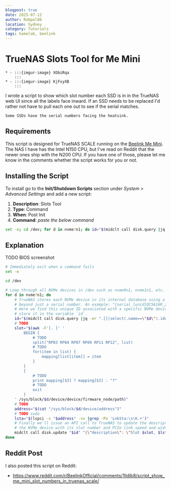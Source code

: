 ```yaml
---
blogpost: true
date: 2025-07-12
author: Robpol86
location: Sydney
category: Tutorials
tags: homelab, beelink
---
```


# TrueNAS Slots Tool for Me Mini

```{list-table}
* - :::{imgur-image} XObiRqa
    :::
* - :::{imgur-image} KjFxyXB
    :::
```

I wrote a script to show which slot number each SSD is in in the TrueNAS web UI since all the labels face inward. If an SSD
needs to be replaced I'd rather not have to pull each one out to see if the serial matches.

```{imgur-figure} OSU97Ou
Some SSDs have the serial numbers facing the heatsink.
```

## Requirements

This script is designed for TrueNAS SCALE running on the [Beelink Me Mini](https://www.bee-link.com/products/beelink-me-mini-n150).
The NAS I have has the Intel N150 CPU, but I've read on Reddit that the newer ones ship with the N200 CPU. If you have one of
those, please let me know in the comments whether the script works for you or not.

## Installing the Script

To install go to the **Init/Shutdown Scripts** section under *System > Advanced Settings* and add a new script:

1. **Description**: Slots Tool
1. **Type**: Command
1. **When**: Post Init
1. **Command**: *paste the below command*

```bash
set -e; cd /dev; for d in nvme?n1; do id="$(midclt call disk.query |jq -er ".[]|select(.name==\"$d\").identifier")"; slot="$(awk -F'[. ]' 'BEGIN{split("RP03 RP04 RP07 RP09 RP11 RP12", list); for(item in list) mapping[list[item]] = item} {print mapping[$3] ? mapping[$3] : "?"; exit}' /sys/block/$d/device/device/firmware_node/path)"; lsta="$(lspci -s "$(cat "/sys/block/$d/device/address")" -vv |grep -Po 'LnkSta:\s\K.+')"; midclt call disk.update "$id" "{\"description\": \"Slot $slot, $lsta\"}"; done
```

## Explanation

TODO BIOS screenshot

```bash
# Immediately exit when a command fails
set -e

cd /dev

# Loop through all NVMe devices in /dev such as nvme0n1, nvme1n1, etc.
for d in nvme?n1; do
    # TrueNAS stores each NVMe device in its internal database using a unique ID
    # beyond just a serial number. An example: "{serial_lunid}QC5616R_25012616c"
    # Here we find this unique ID associated with a specific NVMe device and
    # store it in the variable `id`.
    id="$(midclt call disk.query |jq -er ".[]|select(.name==\"$d\").identifier")"
    # TODO
    slot="$(awk -F'[. ]' '
        BEGIN {
            # TODO
            split("RP03 RP04 RP07 RP09 RP11 RP12", list)
            # TODO
            for(item in list) {
                mapping[list[item]] = item
            }
        }
        {
            # TODO
            print mapping[$3] ? mapping[$3] : "?"
            # TODO
            exit
        }
    ' /sys/block/$d/device/device/firmware_node/path)"
    # TODO
    address="$(cat "/sys/block/$d/device/address")"
    # TODO sudo
    lsta="$(lspci -s "$address" -vv |grep -Po 'LnkSta:\s\K.+')"
    # Finally we'll issue an API call to TrueNAS to update the description for
    # the NVMe device with its slot number and PCIe link speed and width.
    midclt call disk.update "$id" "{\"description\": \"Slot $slot, $lsta\"}"
done
```

## Reddit Post

I also posted this script on Reddit:

* https://www.reddit.com/r/BeelinkOfficial/comments/1lldlb8/script_show_me_mini_slot_numbers_in_truenas_scale/
